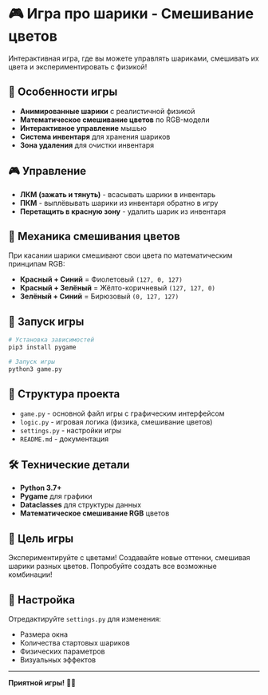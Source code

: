 # 🎮 Игра про шарики - Смешивание цветов

Интерактивная игра, где вы можете управлять шариками, смешивать их цвета и экспериментировать с физикой!

## 🎯 Особенности игры

- **Анимированные шарики** с реалистичной физикой
- **Математическое смешивание цветов** по RGB-модели
- **Интерактивное управление** мышью
- **Система инвентаря** для хранения шариков
- **Зона удаления** для очистки инвентаря

## 🎮 Управление

- **ЛКМ (зажать и тянуть)** - всасывать шарики в инвентарь
- **ПКМ** - выплёвывать шарики из инвентаря обратно в игру
- **Перетащить в красную зону** - удалить шарик из инвентаря

## 🎨 Механика смешивания цветов

При касании шарики смешивают свои цвета по математическим принципам RGB:
- **Красный + Синий** = Фиолетовый `(127, 0, 127)`
- **Красный + Зелёный** = Жёлто-коричневый `(127, 127, 0)`
- **Зелёный + Синий** = Бирюзовый `(0, 127, 127)`

## 🚀 Запуск игры

```bash
# Установка зависимостей
pip3 install pygame

# Запуск игры
python3 game.py
```

## 📁 Структура проекта

- `game.py` - основной файл игры с графическим интерфейсом
- `logic.py` - игровая логика (физика, смешивание цветов)
- `settings.py` - настройки игры
- `README.md` - документация

## 🛠️ Технические детали

- **Python 3.7+**
- **Pygame** для графики
- **Dataclasses** для структуры данных
- **Математическое смешивание RGB** цветов

## 🎯 Цель игры

Экспериментируйте с цветами! Создавайте новые оттенки, смешивая шарики разных цветов. Попробуйте создать все возможные комбинации!

## 🔧 Настройка

Отредактируйте `settings.py` для изменения:
- Размера окна
- Количества стартовых шариков
- Физических параметров
- Визуальных эффектов

---

**Приятной игры!** 🎨✨
